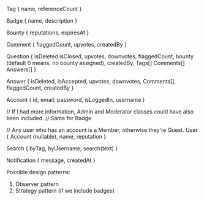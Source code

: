 Tag {
    name,
    referenceCount
}

Badge {
    name,
    description
}

Bounty {
    reputations,
    expiresAt
}

Comment {
    flaggedCount,
    upvotes,
    createdBy
}

Question {
    isDeleted
    isClosed,
    upvotes,
    downvotes,
    flaggedCount,
    bounty (default 0 means, no bounty assigned),
    createdBy,
    Tags[]
    Comments[]
    Answers[]
}

Answer {
    isDeleted,
    isAccepted,
    upvotes,
    downvotes,
    Comments[],
    flaggedCount,
    createdBy
}

Account {
    id,
    email,
    password,
    isLoggedIn,
    username
}

// If I had more information, Admin and Moderator classes could have also been included.
// Same for Badge

// Any user who has an account is a Member, otherwise they're Guest.
User {
    Account (nullable),
    name,
    reputation
}

Search {
    byTag,
    byUsername,
    search(text)
}

Notification {
    message,
    createdAt
}

Possible design patterns:
1. Observer pattern
2. Strategy pattern (if we include badges)
